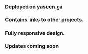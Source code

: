 ### Deployed on yaseen.ga

### Contains links to other projects.

### Fully responsive design.

### Updates coming soon

